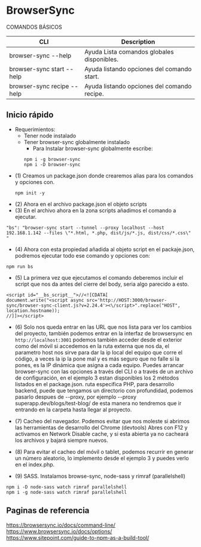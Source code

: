 
# BrowserSync


COMANDOS BÁSICOS

| CLI | Description |
| ------ | ----------- |
| browser-sync --help   | Ayuda Lista comandos globales disponibles. |
| browser-sync start --help | Ayuda listando opciones del comando start. |
| browser-sync recipe --help | Ayuda listando opciones del comando recipe. |

## Inicio rápido

- Requerimientos:
    - Tener node instalado
    - Tener browser-sync globalmente instalado
        * Para Instalar browser-sync globalmente escribe: 
        ```
        npm i -g browser-sync
        npm i -D browser-sync
        ```
- (1) Creamos un package.json donde crearemos alias para los comandos y opciones con.
    ```
    npm init -y
    ```
- (2) Ahora en el archivo package.json el objeto scripts 
- (3) En el archivo ahora en la zona scripts añadimos el comando a ejecutar.
```
"bs": "browser-sync start --tunnel --proxy localhost --host 192.168.1.142 --files \"*.html, *.php, dist/js/*.js, dist/css/*.css\" "
```
- (4) Ahora con esta propiedad añadida al objeto script en el packaje.json, podremos ejecutar todo ese comando y opciones con:
```
npm run bs
```
- (5) La primera vez que ejecutamos el comando deberemos incluir el script que nos da antes del cierre del body, seria algo parecido a esto.
```
<script id="__bs_script__">//<![CDATA[
document.write("<script async src='http://HOST:3000/browser-sync/browser-sync-client.js?v=2.24.4'><\/script>".replace("HOST", location.hostname));
//]]></script>
```
- (6) Solo nos queda entrar en las URL que nos lista para ver los cambios del proyecto, también podemos entrar en la interfaz de browsersync en `http://localhost:3001`
podemos también acceder desde el exterior como del móvil si accedemos en la ruta externa que nos da, el parametro host nos sirve para dar la ip local del 
equipo que corre el código, a veces la ip la pone mal y es más seguro que no falle si la pones, es la IP dinámica que asigna a cada equipo. Puedes arrancar browser-sync con las opciones a través del CLI o a través de 
un archivo de configuración, en el ejemplo 3 estan disponibles los 2 métodos listados en el package.json. ruta especifica PHP, para desarrollo backend, 
puede que tengamos un directorio con profundidad, podemos pasarlo despues de --proxy, por ejemplo --proxy superapp.dev/blogs/test-blog/ de esta manera no
tendremos que ir entrando en la carpeta hasta llegar al proyecto.

- (7) Cacheo del navegador. Podemos evitar que nos moleste si abrimos las 
herramientas de desarrollo del Chrome (devtools) Abres con F12 y activamos en Network
Disable cache, y si esta abierta ya no cacheará los archivos y bajará siempre nuevos.

- (8) Para evitar el cacheo del móvil o tablet, podemos recurrir en generar un 
número aleatorio, lo implemento desde el ejemplo 3 y puedes verlo en el index.php.

- (9) SASS. Instalamos browse-sync, node-sass y rimraf (parallelshell)
```
npm i -D node-sass watch rimraf parallelshell
npm i -g node-sass watch rimraf parallelshell
```
## Paginas de referencia

https://browsersync.io/docs/command-line/
https://www.browsersync.io/docs/options/
https://www.sitepoint.com/guide-to-npm-as-a-build-tool/

